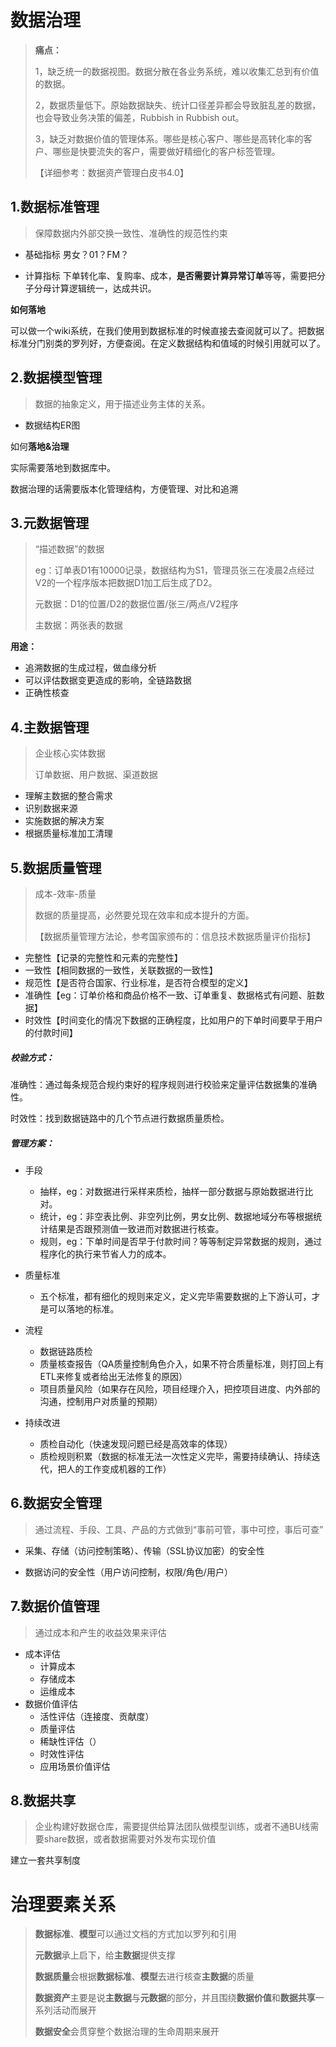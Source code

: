 # 数据治理





> **痛点：**
>
> 1，缺乏统一的数据视图。数据分散在各业务系统，难以收集汇总到有价值的数据。
>
> 2，数据质量低下。原始数据缺失、统计口径差异都会导致脏乱差的数据，也会导致业务决策的偏差，Rubbish in Rubbish out。
>
> 3，缺乏对数据价值的管理体系。哪些是核心客户、哪些是高转化率的客户、哪些是快要流失的客户，需要做好精细化的客户标签管理。
>
> 【详细参考：数据资产管理白皮书4.0】

## 1.数据标准管理

> 保障数据内外部交换一致性、准确性的规范性约束

* 基础指标  男女？01？FM？

* 计算指标  下单转化率、复购率、成本，**是否需要计算异常订单**等等，需要把分子分母计算逻辑统一，达成共识。



**如何落地**

可以做一个wiki系统，在我们使用到数据标准的时候直接去查阅就可以了。把数据标准分门别类的罗列好，方便查阅。在定义数据结构和值域的时候引用就可以了。





## 2.数据模型管理

> 数据的抽象定义，用于描述业务主体的关系。

* 数据结构ER图



如何**落地&治理**

实际需要落地到数据库中。

数据治理的话需要版本化管理结构，方便管理、对比和追溯



## 3.元数据管理

> “描述数据”的数据
>
> eg：订单表D1有10000记录，数据结构为S1，管理员张三在凌晨2点经过V2的一个程序版本把数据D1加工后生成了D2。
>
> 元数据：D1的位置/D2的数据位置/张三/两点/V2程序
>
> 主数据：两张表的数据

**用途：**

* 追溯数据的生成过程，做血缘分析
* 可以评估数据变更造成的影响，全链路数据
* 正确性核查



## 4.主数据管理

> 企业核心实体数据
>
> 订单数据、用户数据、渠道数据

* 理解主数据的整合需求
* 识别数据来源
* 实施数据的解决方案
* 根据质量标准加工清理



## 5.数据质量管理

> 成本-效率-质量
>
> 数据的质量提高，必然要兑现在效率和成本提升的方面。
>
> 【数据质量管理方法论，参考国家颁布的：信息技术数据质量评价指标】

* 完整性【记录的完整性和元素的完整性】
* 一致性【相同数据的一致性，关联数据的一致性】
* 规范性【是否符合国家、行业标准，是否符合模型的定义】
* 准确性【eg：订单价格和商品价格不一致、订单重复、数据格式有问题、脏数据】
* 时效性【时间变化的情况下数据的正确程度，比如用户的下单时间要早于用户的付款时间】

##### **校验方式：**

准确性：通过每条规范合规约束好的程序规则进行校验来定量评估数据集的准确性。

时效性：找到数据链路中的几个节点进行数据质量质检。



##### **管理方案：**

* 手段
  * 抽样，eg：对数据进行采样来质检，抽样一部分数据与原始数据进行比对。
  * 统计，eg：非空表比例、非空列比例，男女比例、数据地域分布等根据统计结果是否跟预测值一致进而对数据进行核查。
  * 规则，eg：下单时间是否早于付款时间？等等制定异常数据的规则，通过程序化的执行来节省人力的成本。

* 质量标准
  * 五个标准，都有细化的规则来定义，定义完毕需要数据的上下游认可，才是可以落地的标准。

* 流程
  * 数据链路质检
  * 质量核查报告（QA质量控制角色介入，如果不符合质量标准，则打回上有ETL来修复或者给出无法修复的原因）
  * 项目质量风险（如果存在风险，项目经理介入，把控项目进度、内外部的沟通，控制用户对质量的预期）

* 持续改进
  * 质检自动化（快速发现问题已经是高效率的体现）
  * 质检规则积累（数据的标准无法一次性定义完毕，需要持续确认、持续迭代，把人的工作变成机器的工作）





## 6.数据安全管理

> 通过流程、手段、工具、产品的方式做到“事前可管，事中可控，事后可查”

* 采集、存储（访问控制策略）、传输（SSL协议加密）的安全性

* 数据访问的安全性（用户访问控制，权限/角色/用户）



## 7.数据价值管理

> 通过成本和产生的收益效果来评估

* 成本评估
  * 计算成本
  * 存储成本
  * 运维成本
* 数据价值评估
  * 活性评估（连接度、贡献度）
  * 质量评估
  * 稀缺性评估（）
  * 时效性评估
  * 应用场景价值评估



## 8.数据共享

> 企业构建好数据仓库，需要提供给算法团队做模型训练，或者不通BU线需要share数据，或者数据需要对外发布实现价值

建立一套共享制度







# 治理要素关系

> **数据标准**、**模型**可以通过文档的方式加以罗列和引用
>
> **元数据**承上启下，给**主数据**提供支撑
>
> **数据质量**会根据**数据标准**、**模型**去进行核查**主数据**的质量
>
> **数据资产**主要是说**主数据**与**元数据**的部分，并且围绕**数据价值**和**数据共享**一系列活动而展开
>
> **数据安全**会贯穿整个数据治理的生命周期来展开
